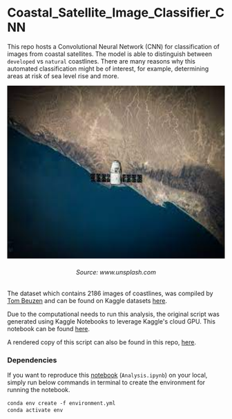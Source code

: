 # Coastal_Satellite_Image_Classifier_CNN
This repo hosts a Convolutional Neural Network (CNN) for classification of images from coastal satellites. The model is able to distinguish between `developed` vs `natural` coastlines. There are many reasons why this automated classification might be of interest, for example, determining areas at risk of sea level rise and more.

<p align="center"><img src="./images/CSI.jpg" width="600" height="400"> 
<h6 align="center">Source: www.unsplash.com</h6>

The dataset which contains 2186 images of coastlines, was compiled by [Tom Beuzen](https://www.tomasbeuzen.com/) and can be found on Kaggle datasets [here](https://www.kaggle.com/datasets/tomasbeuzen/dsci572satellitetransfer).

Due to the computational needs to run this analysis, the original script was generated using Kaggle Notebooks to leverage Kaggle's cloud GPU. This notebook can be found [here](https://www.kaggle.com/code/arashshamseddini/coastal-satellite-image-classification-with-cnn).

A rendered copy of this script can also be found in this repo, [here](https://github.com/arashshams/Coastal_Satellite_Image_Classifier_CNN/blob/master/Analysis.ipynb).

### Dependencies

If you want to reproduce this [notebook](https://github.com/arashshams/Coastal_Satellite_Image_Classifier_CNN/blob/master/Analysis.ipynb) (`Analysis.ipynb`) on your local, simply run below commands in terminal to create the environment for running the notebook.

```
conda env create -f environment.yml
conda activate env
```
